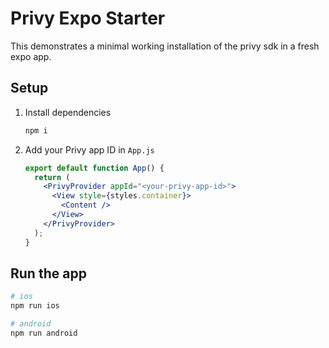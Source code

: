 # Privy Expo Starter

This demonstrates a minimal working installation of the privy sdk in a fresh
expo app.

## Setup

1. Install dependencies

   ```sh
   npm i
   ```

1. Add your Privy app ID in `App.js`

   ```jsx
   export default function App() {
     return (
       <PrivyProvider appId="<your-privy-app-id>">
         <View style={styles.container}>
           <Content />
         </View>
       </PrivyProvider>
     );
   }
   ```

## Run the app

```sh
# ios
npm run ios

# android
npm run android
```
